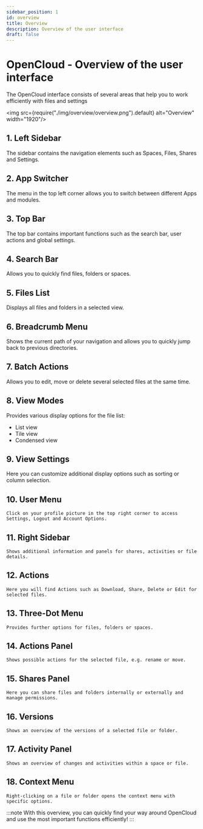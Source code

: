 ```yaml
---
sidebar_position: 1
id: overview
title: Overview
description: Overview of the user interface
draft: false
---
```


# OpenCloud - Overview of the user interface

The OpenCloud interface consists of several areas that help you to work efficiently with files and settings

<img src={require("./img/overview/overview.png").default} alt="Overview" width="1920"/>

## 1. Left Sidebar

The sidebar contains the navigation elements such as Spaces, Files, Shares and Settings.

## 2. App Switcher

The menu in the top left corner allows you to switch between different Apps and modules.

## 3. Top Bar

The top bar contains important functions such as the search bar, user actions and global settings.

## 4. Search Bar

Allows you to quickly find files, folders or spaces.

## 5. Files List

Displays all files and folders in a selected view.

## 6. Breadcrumb Menu

Shows the current path of your navigation and allows you to quickly jump back to previous directories.

## 7. Batch Actions

Allows you to edit, move or delete several selected files at the same time.

## 8. View Modes

Provides various display options for the file list:

- List view
- Tile view
- Condensed view

## 9. View Settings

Here you can customize additional display options such as sorting or column selection.

## 10. User Menu

    Click on your profile picture in the top right corner to access Settings, Logout and Account Options.

## 11. Right Sidebar

    Shows additional information and panels for shares, activities or file details.

## 12. Actions

    Here you will find Actions such as Download, Share, Delete or Edit for selected files.

## 13. Three-Dot Menu

    Provides further options for files, folders or spaces.

## 14. Actions Panel

    Shows possible actions for the selected file, e.g. rename or move.

## 15. Shares Panel

    Here you can share files and folders internally or externally and manage permissions.

## 16. Versions

    Shows an overview of the versions of a selected file or folder.

## 17. Activity Panel

    Shows an overview of changes and activities within a space or file.

## 18. Context Menu

    Right-clicking on a file or folder opens the context menu with specific options.

:::note
With this overview, you can quickly find your way around OpenCloud and use the most important functions efficiently!
:::
